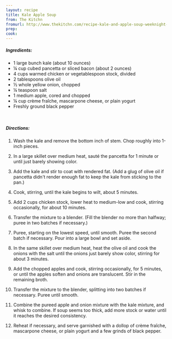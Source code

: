 ```yaml
---
layout: recipe
title: Kale Apple Soup
from: The Kitchn
fromurl: http://www.thekitchn.com/recipe-kale-and-apple-soup-weeknight-dinner-recipes-from-the-kitchn-71332
prep: 
cook: 
---
```


##### Ingredients:

* 1 large bunch kale (about 10 ounces)
* ¼ cup cubed pancetta or sliced bacon (about 2 ounces)
* 4 cups warmed chicken or vegetablespoon stock, divided
* 2 tablespoons olive oil
* ½ whole yellow onion, chopped
* ¼ teaspoon salt
* 1 medium apple, cored and chopped
* ¼ cup crème fraîche, mascarpone cheese, or plain yogurt
* Freshly ground black pepper 

<br>

##### Directions:

1. Wash the kale and remove the bottom inch of stem. Chop roughly into 1-inch pieces.

2. In a large skillet over medium heat, sauté the pancetta for 1 minute or until just barely showing color. 
3. Add the kale and stir to coat with rendered fat. (Add a glug of olive oil if pancetta didn't render enough fat to keep the kale from sticking to the pan.) 
4. Cook, stirring, until the kale begins to wilt, about 5 minutes. 
5. Add 2 cups chicken stock, lower heat to medium-low and cook, stirring occasionally, for about 10 minutes.
6. Transfer the mixture to a blender. (Fill the blender no more than halfway; puree in two batches if necessary.) 
7. Puree, starting on the lowest speed, until smooth. Puree the second batch if necessary. Pour into a large bowl and set aside.
8. In the same skillet over medium heat, heat the olive oil and cook the onions with the salt until the onions just barely show color, stirring for about 3 minutes. 
9. Add the chopped apples and cook, stirring occasionally, for 5 minutes, or until the apples soften and onions are translucent. Stir in the remaining broth.
10. Transfer the mixture to the blender, splitting into two batches if necessary. Puree until smooth.
11. Combine the pureed apple and onion mixture with the kale mixture, and whisk to combine. If soup seems too thick, add more stock or water until it reaches the desired consistency.
12. Reheat if necessary, and serve garnished with a dollop of crème fraîche, mascarpone cheese, or plain yogurt and a few grinds of black pepper. 
